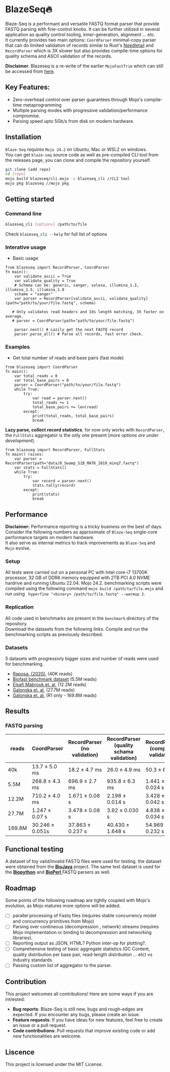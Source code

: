 
# BlazeSeq🔥

Blaze-Seq is a performant and versatile FASTQ format parser that provide FASTQ parsing with fine-control knobs. It can be further utilized in several application as quality control tooling, kmer-generation, alignment ... etc.  
It currently provides two main options: `CoordParser` minimal-copy parser that can do limited validation of records similar to Rust's [Needletail](https://github.com/onecodex/needletail/tree/master) and `RecordParser` which is 3X slower but also provides compile-time options for quality schema and ASCII validation of the records.

**Disclaimer**: Blazeseq is a re-write of the earlier `MojoFastTrim` which can still be accessed from [here]("MoSafi2@b5f60ccea2c66fa42c1b1e7b5ed7f267afbe720e").

## Key Features:
* Zero-overhead control over parser guarantees through Mojo's compile-time metaprogramming
* Multiple parsing modes with progressive validation/performance compromise.
* Parsing speed upto 5Gb/s from disk on modern hardware. 

## Installation

`Blaze-Seq`  requires `Mojo 24.2` on Ubuntu, Mac or WSL2 on windows.  
You can get `blaze-seq` source code as well as pre-compiled CLI tool from the releases page, you can clone and compile the repository yourself.

```bash
git clone [add repo]
cd [repo]
mojo build blazeseq/cli.mojo -o blazeseq_cli //CLI tool
mojo pkg blazeseq //mojo pkg
```

## Getting started

### Command line 

```bash
blazeseq_cli [options] /path/to/file
```
Check `blazeseq_cli --help` for full list of options

### Interative usage

* Basic usage
```mojo
from blazeseq import RecordParser, CoordParser
fn main():
    var validate_ascii = True
    var validate_quality = True
    # Schema can be: generic, sanger, solexa, illumina_1.3, illumina_1.5, illumina_1.8
    schame = "sanger"
    var parser = RecordParser[validate_ascii, validate_quality](path="path/to/your/file.fastq", schema)

   # Only validates read headers and Ids length matching, 3X faster on average.
   # parser = CoordParser(path="path/to/your/file.fastq") 

    parser.next() # Lazily get the next FASTQ record
    parser.parse_all() # Parse all records, fast error check.

```
### Examples

* Get total number of reads and base pairs (fast mode)
```mojo
from blazeseq import CoordParser
fn main():
    var total_reads = 0
    var total_base_pairs = 0
    parser = CoordParser("path/to/your/file.fastq")
    while True:
        try:
            var read = parser.next()
            total_reads += 1
            total_base_pairs += len(read)
        except:
            print(total_reads, total_base_pairs)
            break

```


**Lazy parse, collect record statistics**. for now only works with `RecordParser`, the `FullStats` aggregator is the only one present (_more options are under development_).

```mojo
from blazeseq import RecordParser, FullStats
fn main() raises:
    var parser = RecordParser(path="data/8_Swamp_S1B_MATK_2019_minq7.fastq")
    var stats = FullStats()
    while True:
        try:
            var record = parser.next()
            stats.tally(record)
        except:
            print(stats)
            break
```


## Performance
**Disclaimer:** Performance reporting is a tricky business on the best of days. Consider the following numbers as approximate of `Blaze-Seq` single-core performance targets on modern hardware.  
It also serve as internal metrics to track improvements as `Blaze-Seq` and `Mojo` evolve.   

### Setup
All tests were carried out on a personal PC with Intel core-i7 13700K processor, 32 GB of DDR6 memory equipped with 2TB PCI 4.0 NVME hardrive and running Ubuntu 22.04. Mojo 24.2. benchmarking scripts were compiled using the following command `mojo build /path/to/file.mojo` and run using ` hyperfine "<binary> /path/to/file.fastq" --warmup 2`.

### Replication
All code used in benchmarks are present in the `benchmark` directory of the repository.  
Download the datasets from the following links. Compile and run the benchmarking scripts as previously described.

### Datasets
5 datasets with progressivly bigger sizes and number of reads were used for benchmarking.

* [Raposa. (2020).](https://zenodo.org/records/3736457/files/9_Swamp_S2B_rbcLa_2019_minq7.fastq?download=1) (40K reads)
* [Biofast benchmark dataset](https://github.com/lh3/biofast/releases/tag/biofast-data-v1) (5.5M reads)
* [Elsafi Mabrouk et. al,](https://www.ebi.ac.uk/ena/browser/view/SRR16012060) (12.2M reads)
* [Galonska et. al,](https://www.ebi.ac.uk/ena/browser/view/SRR4381936) (27.7M reads)
* [Galonska et. al,](https://www.ebi.ac.uk/ena/browser/view/SRR4381933) (R1 only - 169.8M reads)

## Results

### FASTQ parsing

| reads  | CoordParser     | RecordParser (no validation) | RecordParser <br> (quality schama validation) | RecordParser (complete validation) |
| ------ | --------------- | ---------------------------- | --------------------------------------------- | ---------------------------------- |
| 40k    | 13.7 ± 5.0 ms   | 18.2 ± 4.7 ms                | 26.0 ± 4.9 ms                                 | 50.3 ± 6.3 ms                      |
| 5.5M   | 268.8 ± 4.3 ms  | 696.9 ± 2.7 ms               | 935.8 ± 6.3 ms                                | 1.441 ± 0.024 s                    |
| 12.2M  | 710.2 ± 4.0 ms  | 1.671 ± 0.08 s               | 2.198 ± 0.014 s                               | 3.428 ± 0.042 s                    |
| 27.7M  | 1.247 ± 0.07 s  | 3.478 ± 0.08 s               | 3.92 ± 0.030 s                                | 4.838 ± 0.034 s                    |
| 169.8M | 30.246 ± 0.051s | 37.863 ±  0.237 s            | 40.430 ±  1.648 s                             | 54.969 ± 0.232 s                   |


## Functional testing
A dataset of toy valid/invalid FASTQ files were used for testing. 
the dataset were obtained from the [**BioJava**](https://github.com/biojava/biojava/tree/master/biojava-genome%2Fsrc%2Ftest%2Fresources%2Forg%2Fbiojava%2Fnbio%2Fgenome%2Fio%2Ffastq) project. 
The same test dataset is used for the [**Biopython**](https://biopython.org/) and [**BioPerl** ](https://bioperl.org/) FASTQ parsers as well.  

## Roadmap
Some points of the following roadmap are tightly coupled with Mojo's evolution, as Mojo matures more options will be added.

- [ ] parallel processing of Fastq files (requires stable concurrency model and concurrency primitives from Mojo)
- [ ] Parsing over contineous (decompression , network) streams (requires Mojo implementation or binding to decompression and networking libraries).
- [ ] Reporting output as JSON, HTML? Python inter-op for plotting?.
- [ ] Comprehensive testing of basic aggregate statistics (GC Content, quality distribution per  base pair, read-length distribution ... etc) vs Industry standards
- [ ] Passing custom list of aggregator to the parser.

## Contribution
This project welcomes all contributions! Here are some ways if you are intrested:

* **Bug reports**: Blaze-Seq is still new, bugs and rough-edges are expected. If you encounter any bugs, please create an issue.
* **Feature requests**: If you have ideas for new features, feel free to create an issue or a pull request.
* **Code contributions**: Pull requests that improve existing code or add new functionalities are welcome.

## Liscence
This project is licensed under the MIT License.

